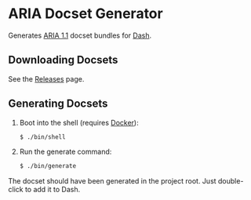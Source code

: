 # ARIA Docset Generator

Generates [ARIA 1.1] docset bundles for [Dash].

## Downloading Docsets

See the [Releases] page.

## Generating Docsets

1. Boot into the shell (requires [Docker]):

   ```sh
   $ ./bin/shell
   ```

2. Run the generate command:

   ```sh
   $ ./bin/generate
   ```

The docset should have been generated in the project root. Just double-click to
add it to Dash.

[ARIA 1.1]: https://www.w3.org/TR/wai-aria-1.1/
[Dash]: https://kapeli.com/dash
[Releases]: https://github.com/jgwhite/aria-docset-generator/releases
[Docker]: https://www.docker.com/docker-mac

